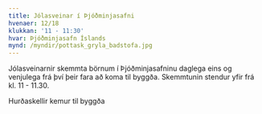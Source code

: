 ```yaml
---
title: Jólasveinar í Þjóðminjasafni
hvenaer: 12/18
klukkan: '11 - 11:30'
hvar: Þjóðminjasafn Íslands
mynd: /myndir/pottask_gryla_badstofa.jpg
---
```

Jólasveinarnir skemmta börnum í Þjóðminjasafninu daglega eins og venjulega frá því þeir fara að koma til byggða. Skemmtunin stendur yfir frá kl. 11 - 11.30.

Hurðaskellir kemur til byggða
